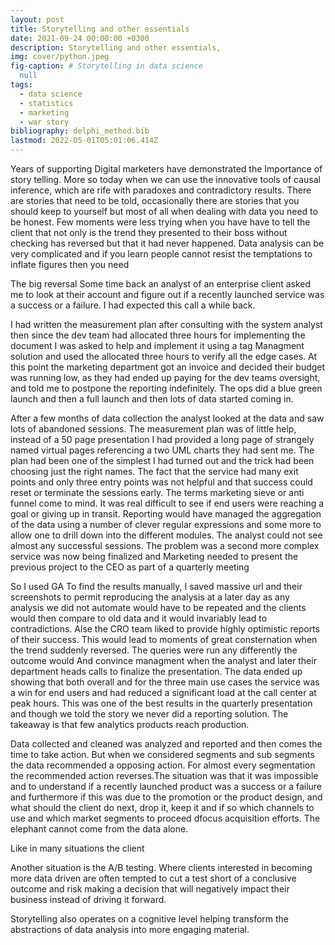 ```yaml
---
layout: post
title: Storytelling and other essentials
date: 2021-09-24 00:00:00 +0300
description: Storytelling and other essentials,
img: cover/python.jpeg
fig-caption: # Storytelling in data science
  null
tags:
  - data science
  - statistics
  - marketing
  - war story
bibliography: delphi_method.bib
lastmod: 2022-05-01T05:01:06.414Z
---
```


Years of supporting Digital marketers have demonstrated the Importance of story telling. More so today when we can use the innovative tools of causal inference, which are rife with paradoxes and contradictory results. There are stories that need to be told, occasionally there are stories that you should keep to yourself but most of all when dealing with data you need to be honest.
Few moments were less trying when you have have to tell the client that not only is the trend they presented to their boss without checking has reversed but that it had never happened.
Data analysis can be very complicated and if you learn people cannot resist the temptations to inflate figures then you need

The big reversal
Some time back an analyst of an enterprise client asked me to look at their account and figure out if a recently launched service was a success or a failure. I had expected this call a while back.

I had written the measurement plan after consulting with the system analyst then since the dev team had allocated three hours for implementing the document I was asked to help and implement it using a tag Managment solution and used the allocated three hours to verify all the edge cases. At this point the marketing department got an invoice and decided their budget was running low, as they had ended up paying for the dev teams oversight, and told me to postpone the reporting indefinitely. The ops did a blue green launch and then a full launch and then lots of data started coming in.

After  a few months of data collection the analyst looked at the data and saw lots of abandoned sessions. The measurement plan was of little help, instead of a 50 page presentation I had provided a long page of strangely named virtual pages referencing a two UML charts they had sent me. The plan had been one of the simplest I had turned out and the trick had been choosing just the right names. The fact that the service had many exit points and only three entry points was not helpful and that success could reset or terminate the sessions early. The terms marketing sieve or anti funnel come to mind. It was real difficult to see if end users were reaching a goal or giving up in transit. Reporting would have managed the aggregation of the data using a number of clever regular expressions and some more to allow one to drill down into the different modules. The analyst could not see almost any successful  sessions. The problem was a second more complex service was now being finalized and Marketing needed to present the previous project to the CEO as part of a quarterly meeting

So I used GA To find the results manually, I saved massive url and their screenshots to permit reproducing the analysis at a later day as any analysis we did not automate would have to be repeated and the clients would then compare to old data and it would invariably lead to contradictions. Alse the CRO team liked to provide highly optimistic reports of their success. This would lead to moments of great consternation when the trend suddenly reversed. The queries were run any differently the outcome would And convince managment when the analyst and later their department heads calls to finalize the presentation. The data ended up showing that both overall and for the three main use cases the service was a win for end users and had reduced a significant load at the call center at peak hours. This was one of the best results in the quarterly presentation and though we told the story we never did a reporting solution. The takeaway is that few analytics products reach production.


Data collected and cleaned was analyzed and reported and then comes the time to take action. But when we considered segments and sub segments the data recommended a opposing action. For almost every segmentation the recommended action reverses.The situation was that it was impossible and to understand if a recently launched product was a success or a failure and furthermore if this was due to the promotion or the product design, and what should the client do next, drop it, keep it and if so which channels to use and which market segments to proceed dfocus acquisition efforts. The elephant cannot come from the data alone.

Like in many situations the client


Another situation is the A/B testing. Where clients interested in becoming more data driven are often tempted to cut a test short of a conclusive outcome and risk making a decision that will negatively impact their business instead of driving it forward.



Storytelling also operates on a cognitive level helping transform the abstractions of data analysis into more engaging material.